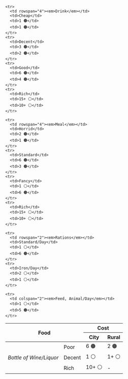 
<table>
  <thead>
    <tr>
      <th colspan="2" rowspan="2">Food</th>
      <th colspan="2">Cost</th>
    </tr>
    <tr>
      <th>City</th>
      <th>Rural</th>
    </tr>
  </thead>
  <tbody>
    <tr>
      <td rowspan="3"><em>Bottle of Wine/Liquor</em></td>
      <td>Poor</td>
      <td>6 🟤</td>
      <td>2 🟤</td>
    </tr>
    <tr>
      <td>Decent</td>
      <td>1 ⚪</td>
      <td>1+ ⚪</td>
    </tr>
    <tr>
      <td>Rich</td>
      <td>10+ ⚪</td>
      <td>-</td>
    </tr>

    <tr>
      <td rowspan="4"><em>Drink</em></td>
      <td>Cheap</td>
      <td>1 🟤</td>
      <td>1 🟤</td>
    </tr>
    <tr>
      <td>Decent</td>
      <td>3 🟤</td>
      <td>2 🟤</td>
    </tr>
    <tr>
      <td>Good</td>
      <td>6 🟤</td>
      <td>4 🟤</td>
    </tr>
    <tr>
      <td>Rich</td>
      <td>15+ ⚪</td>
      <td>10+ ⚪</td>
    </tr>

    <tr>
      <td rowspan="4"><em>Meal</em></td>
      <td>Horrid</td>
      <td>2 🟤</td>
      <td>1 🟤</td>
    </tr>
    <tr>
      <td>Standard</td>
      <td>6 🟤</td>
      <td>3 🟤</td>
    </tr>
    <tr>
      <td>Fancy</td>
      <td>1 ⚪</td>
      <td>6 🟤</td>
    </tr>
    <tr>
      <td>Rich</td>
      <td>15+ ⚪</td>
      <td>10+ ⚪</td>
    </tr>

    <tr>
      <td rowspan="2"><em>Rations</em></td>
      <td>Standard/Day</td>
      <td>1 ⚪</td>
      <td>6 🟤</td>
    </tr>
    <tr>
      <td>Iron/Day</td>
      <td>2 ⚪</td>
      <td>1 ⚪</td>
    </tr>

    <tr>
      <td colspan="2"><em>Feed, Animal/Day</em></td>
      <td>1 ⚪</td>
      <td>5 🟤</td>
    </tr>
  </tbody>
</table>
